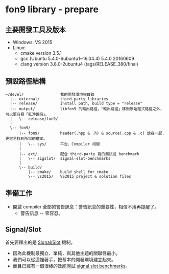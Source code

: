# fon9 library - prepare

## 主要開發工具及版本
* Windows: VS 2015
* Linux:
  * cmake version 3.5.1
  * gcc (Ubuntu 5.4.0-6ubuntu1~16.04.4) 5.4.0 20160609
  * clang version 3.8.0-2ubuntu4 (tags/RELEASE_380/final)

## 預設路徑結構
```
~/devel/                我的開發環境根目錄
  |-- external/         third-party libraries
  |-- release/          install path, build type = "release"
  |-- output/           libfon9 的輸出路徑，「輸出路徑」移到原始程式路徑之外，可以更容易「乾淨備份」。
  |   \-- release/fon9/
  |
  \-- fon9/
      |-- fon9/         header(.hpp & .h) & source(.cpp & .c) 放在一起，更容易找到所需的檔案。
      |   \-- sys/      平台、Compiler 相關
      |
      |-- ext/          配合 third-party 寫的測試或 benchmark
      |   \-- sigslot/  signal-slot-benchmarks
      |
      \-- build/
          |-- cmake/    build shell for cmake
          \-- vs2015/   VS2015 project & solution files
```

## 準備工作
* 開啟 compiler 全部的警告訊息：警告訊息的重要性，相信不用再提醒了。
  * 警告訊息 -- 零容忍。

## Signal/Slot
首先要釋出的是 [Signal/Slot](Overview/Subr.md) 機制。
* 因為此機制最獨立、單純，與其他主題的關聯性最小。
* 我們可以從這裡著手，把基本的開發環境建立起來。
* 而且已經有一個很棒的效能測試 [signal slot benchmarks](https://github.com/NoAvailableAlias/signal-slot-benchmarks/tree/master/#performance)。

